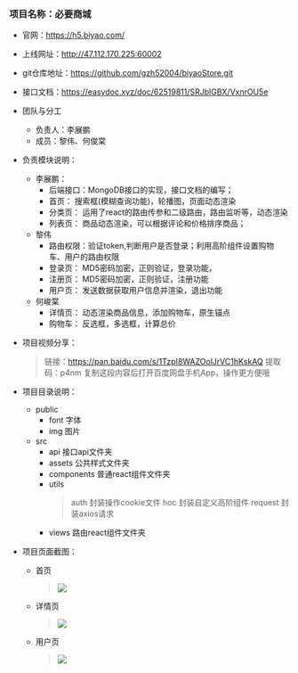 ### 项目名称：必要商城
* 官网：https://h5.biyao.com/

* 上线网址：http://47.112.170.225:60002

* git仓库地址：https://github.com/gzh52004/biyaoStore.git

* 接口文档：https://easydoc.xyz/doc/62519811/SRJblGBX/VxnrOU5e

* 团队与分工
	* 负责人：李展鹏
	* 成员：黎伟、何俊棠
	
* 负责模块说明：
	* 李展鹏：
		* 后端接口：MongoDB接口的实现，接口文档的编写；	
		* 首页：	搜索框(模糊查询功能)，轮播图，页面动态渲染
		* 分类页：	运用了react的路由传参和二级路由，路由监听等，动态渲染
		* 列表页：	商品动态渲染，可以根据评论和价格排序商品；
	* 黎伟
		* 路由权限：验证token,判断用户是否登录；利用高阶组件设置购物车、用户的路由权限
		* 登录页：	MD5密码加密，正则验证，登录功能，
		* 注册页：	MD5密码加密，正则验证，注册功能
		* 用户页：	发送数据获取用户信息并渲染，退出功能
	* 何峻棠
		* 详情页：	动态渲染商品信息，添加购物车，原生锚点
		* 购物车：	反选框，多选框，计算总价

* 项目视频分享：
	
	> 链接：https://pan.baidu.com/s/1TzpI8WAZOolJrVC1hKskAQ 
	> 提取码：p4nm 
	> 复制这段内容后打开百度网盘手机App，操作更方便哦
	
* 项目目录说明：
	* public				
		* font			字体
		* img			图片
	* src
		* api			接口api文件夹
		* assets		公共样式文件夹
		* components	普通react组件文件夹
		* utils				
			> auth		封装操作cookie文件
			> hoc		封装自定义高阶组件
			> request	封装axios请求
		* views			路由react组件文件夹

* 项目页面截图：
	* 首页
		
		> <img src='/public/img/readme/home.png'/>
	* 详情页
		
		> <img src='/public/img/readme/details.png'/>
	* 用户页
		
		> <img src='/public/img/readme/user.png' />